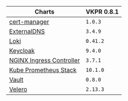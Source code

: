 | Charts                                                                                         | VKPR 0.8.1 |
| ---------------------------------------------------------------------------------------------- | ---------- |
| [cert-manager](https://charts.vertigo.com.br/docs/stacks#cert-manager)                         | `1.0.3`    |
| [ExternalDNS](https://charts.vertigo.com.br/docs/stacks#externaldns)                           | `3.4.9`    |
| [Loki](https://charts.vertigo.com.br/docs/stacks#loki)                                         | `0.41.2`   |
| [Keycloak](https://charts.vertigo.com.br/docs/stacks#keycloak)                                 | `9.4.0`    |
| [NGINX Ingress Controller](https://charts.vertigo.com.br/docs/stacks#nginx-ingress-controller) | `3.7.1`    |
| [Kube Prometheus Stack](https://charts.vertigo.com.br/docs/stacks#prometheus-operator)         | `10.1.0`   |
| [Vault](https://charts.vertigo.com.br/docs/stacks#vault)                                       | `0.8.0`    |
| [Velero](https://charts.vertigo.com.br/docs/stacks#velero)                                     | `2.13.3`   |
